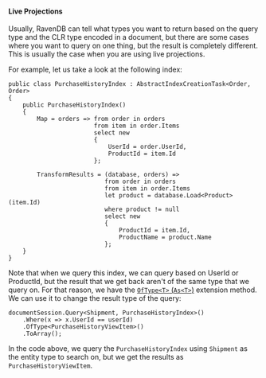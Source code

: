
#### Live Projections

Usually, RavenDB can tell what types you want to return based on the query type and the CLR type encoded in a document, but there are some cases where you want to query on one thing, but the result is completely different. This is usually the case when you are using live projections.

For example, let us take a look at the following index:

	public class PurchaseHistoryIndex : AbstractIndexCreationTask<Order, Order>
	{
	    public PurchaseHistoryIndex()
	    {
	        Map = orders => from order in orders
	                        from item in order.Items
	                        select new
	                        {
	                            UserId = order.UserId,
	                            ProductId = item.Id
	                        };
	 
	        TransformResults = (database, orders) =>
	                           from order in orders
	                           from item in order.Items
	                           let product = database.Load<Product>(item.Id)
	                           where product != null
	                           select new
	                           {
	                               ProductId = item.Id,
	                               ProductName = product.Name
	                           };
	    }
	}

Note that when we query this index, we can query based on UserId or ProductId, but the result that we get back aren't of the same type that we query on. For that reason, we have the [`OfType<T>` (`As<T>`)](../results-transformation/of-type) extension method. We can use it to change the result type of the query:

	documentSession.Query<Shipment, PurchaseHistoryIndex>()
	    .Where(x => x.UserId == userId)
	    .OfType<PurchaseHistoryViewItem>()
	    .ToArray();

In the code above, we query the `PurchaseHistoryIndex` using `Shipment` as the entity type to search on, but we get the results as `PurchaseHistoryViewItem`.